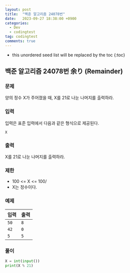 ```yaml
---
layout: post
title:  "백준 알고리즘 24078번"
date:   2023-09-27 18:38:00 +0900
categories:
  - Dev
  - codingtest
tag: codingtest
comments: true
---
```


* this unordered seed list will be replaced by the toc
{:toc}

## 백준 알고리즘 24078번 余り (Remainder)

### 문제

양의 정수 X가 주어졌을 때, X를 21로 나눈 나머지를 출력하라.

### 입력

입력은 표준 입력에서 다음과 같은 형식으로 제공된다.

```
X
```

### 출력

X를 21로 나눈 나머지를 출력하라.

### 제한

- 100 <= X <= 100/
- X는 정수이다.

### 예제

| 입력 | 출력 |
| --- | --- |
| `50` | `8` |
| `42` | `0` |
| `5` | `5` |

### 풀이

```py
X = int(input())
print(X % 21)
```